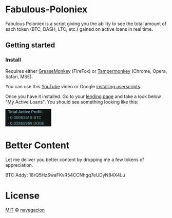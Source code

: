 # Fabulous-Poloniex

Fabulous Poloniex is a script giving you the ability to see the total amount of each token (BTC, DASH, LTC, etc.) gained on active loans in real time.


## Getting started

### Install

Requires either [GreaseMonkey](https://addons.mozilla.org/en-US/firefox/addon/greasemonkey/) (FireFox) or [Tampermonkey](https://tampermonkey.net/) (Chrome, Opera, Safari, MSE).

You can use this [YouTube](https://www.youtube.com/watch?v=I1W2p6qLBUI) video or Google [installing userscripts](http://lmgtfy.com/?q=installing+userscripts).

Once you have it installed. Go to your [lending page](https://poloniex.com/lending) and take a look below "My Active Loans". You should see something looking like this:

![screenshot](preview.png)

# Better Content

Let me deliver you better content by dropping me a few tokens of appreciation.

BTC Addy: 18rQ5HzSwaFKvR54CCNhgq7eUDyN84X4Lu

# License

[MIT](https://opensource.org/licenses/GPL-3.0) © [navegacion](https://codepen.io/navegacion/)
